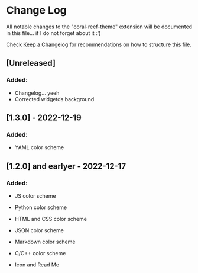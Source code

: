 # Change Log

All notable changes to the "coral-reef-theme" extension will be documented in 
this file... if I do not forget about it :')

Check [Keep a Changelog](http://keepachangelog.com/) for recommendations on how 
to structure this file.

## [Unreleased]
### Added:
- Changelog... yeeh
- Corrected widgetds background

## [1.3.0] - 2022-12-19
### Added:
- YAML color scheme

## [1.2.0] and earlyer - 2022-12-17
### Added:
- JS color scheme
- Python color scheme
- HTML and CSS color scheme
- JSON color scheme
- Markdown color scheme
- C/C++ color scheme

- Icon and Read Me